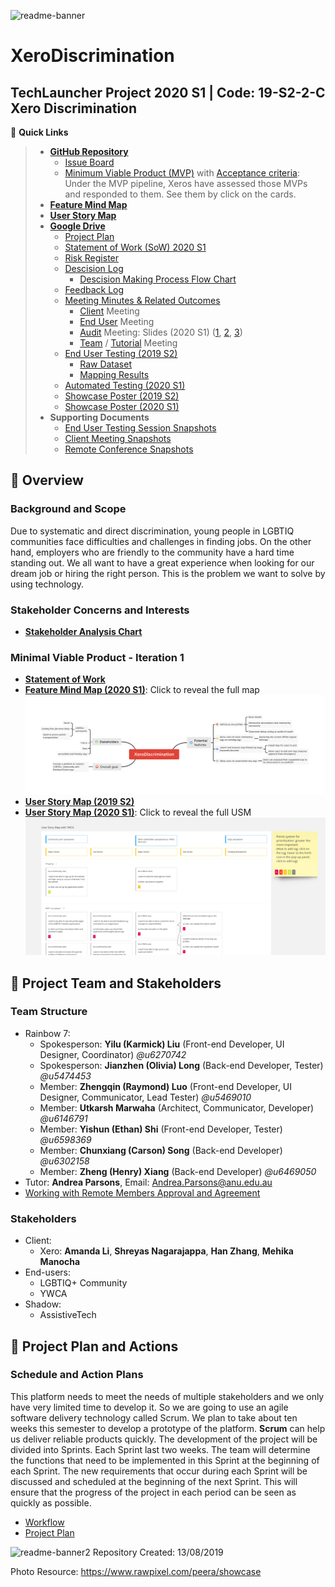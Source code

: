 ![readme-banner](Assets/readme-banner/readme-banner-new.png)
# XeroDiscrimination
TechLauncher Project 2020 S1 | Code: 19-S2-2-C Xero Discrimination
---
:link: **Quick Links**
> * [**GitHub Repository**](https://github.com/XeroDiscrimination/XeroDiscrimination)
> 	* [Issue Board](https://github.com/XeroDiscrimination/XeroDiscrimination/issues)
>	* [Minimum Viable Product (MVP)](https://github.com/XeroDiscrimination/XeroDiscrimination/labels/MVP) with [Acceptance criteria](https://github.com/XeroDiscrimination/XeroDiscrimination/labels/MVP): Under the MVP pipeline, Xeros have assessed those MVPs and responded to them. See them by click on the cards.
> * [**Feature Mind Map**](https://drive.google.com/file/d/13mptTU_BVMKIFpw-GJgYrQAsPAmmu2UL/view?usp=sharing)
> * [**User Story Map**](https://miro.com/app/board/o9J_ktx1beQ=/)
> * [**Google Drive**](https://drive.google.com/drive/folders/16or-qAWaP47zYRBujUtLxquibFVMffwd)
>  	* [Project Plan](https://drive.google.com/open?id=1SB9oyRcp21_rfohmSQQdtWHxJnV5V1Ay)
>	* [Statement of Work (SoW) 2020 S1](https://docs.google.com/document/d/1YBZL4IUF8j6Wo8m1v1iqP18Us73I_kAL-XkAC27-nug/edit?usp=sharing)
>	* [Risk Register](https://drive.google.com/drive/u/0/folders/1PMRCn4jS3Ur-zPC1xj_NW_ijhUyR6ev7)
>	* [Descision Log](https://drive.google.com/drive/u/0/folders/18XHohg63HihipddTGb2wYRgnH8vlGodf)
>		* [Descision Making Process Flow Chart](https://drive.google.com/drive/u/0/folders/18XHohg63HihipddTGb2wYRgnH8vlGodf)
>	* [Feedback Log](https://drive.google.com/open?id=17opM28HwXkN9lNWn-Xqov2nKgrbP8UU318U0HRg5uKo)
>	* [Meeting Minutes & Related Outcomes](https://drive.google.com/drive/folders/169VP35T8-W4mUahAn6C6lPCQlQS187oB?usp=sharing)
>		* [Client](https://drive.google.com/open?id=1vc3TeHVgU1Vq6-Y29HxFt1Xkx-3eZDTW) Meeting
>		* [End User](https://drive.google.com/open?id=1rCV_ug61Qbb6UDWZ5-2Bvz3qek2n9rSn) Meeting
>		* [Audit](https://drive.google.com/open?id=1kezyvWSLgQJ2wjDgFBhbEjjY67mQWr2M) Meeting: Slides (2020 S1)
([1](https://drive.google.com/file/d/1jjmwQwgzMD17aWH7QpZiZ2kdm8rWfUVM/view?usp=sharing), 
[2](https://drive.google.com/file/d/1rfiGfFUV34TA7PS0h5WoP9n6thAsYAeh/view?usp=sharing), 
[3]())
>		* [Team](https://drive.google.com/open?id=1arzk6l9_O8YybPrH0kaxIwK0ths6L3fP) / [Tutorial](https://drive.google.com/open?id=1C4UaNbOGimv8jshIyIePxW8_cET9NcnZ) Meeting
>	* [End User Testing (2019 S2)](https://drive.google.com/open?id=18gqvqGhVzZDWSa4ZrAtFL8qN_p34Or0f)
>		* [Raw Dataset](https://drive.google.com/open?id=1oOTcOjIXANYLUUetfQKv-XSHVPR-XBBw)
>		* [Mapping Results](https://drive.google.com/open?id=1B2iga5l2LiMfU-7CfuF2J6yy8ClL2tBl)
>	* [Automated Testing (2020 S1)](https://docs.google.com/document/d/1goGjxbINq-eNTyM5asZ51fhx1P8zTlKmH7IWhRiwIBw/edit?usp=sharing)
>	* [Showcase Poster (2019 S2)](https://drive.google.com/open?id=1ltiUQCcyGbkt4VDQtEBzp-M4R6VGYLvE)
>	* [Showcase Poster (2020 S1)](https://drive.google.com/file/d/1GGG16kWNh-AtCTrQzY3W8r8fJrOEjsFv/view?usp=sharing)
> * **Supporting Documents**
>	* [End User Testing Session Snapshots](https://drive.google.com/open?id=15zp7NXvwh1mF8rbWCacpLxMA0dr5QOzW)
>	* [Client Meeting Snapshots](https://drive.google.com/drive/folders/1WJXr71ocib6bxigVTzI6vIyjT1Pv-xET?usp=sharing)
>	* [Remote Conference Snapshots](https://drive.google.com/open?id=1aH_3ooJcwpeVPQzX3-1kkmum6lzwScxW)



## :round_pushpin: Overview

### Background and Scope
Due to systematic and direct discrimination, young people in LGBTIQ communities face difficulties and challenges in finding jobs. On the other hand, employers who are friendly to the community have a hard time standing out. We all want to have a great experience when looking for our dream job or hiring the right person. This is the problem we want to solve by using technology.

### Stakeholder Concerns and Interests
* **[Stakeholder Analysis Chart](https://docs.google.com/document/d/1epvI6XaQV2DkQ-P9564PAwCpmkWzaDA2)**

### Minimal Viable Product - Iteration 1
* **[Statement of Work](https://drive.google.com/open?id=1qOL4Du4DMxNp0jUrjw0eTDZJfbZcw_oE)**
* **[Feature Mind Map (2020 S1)](https://drive.google.com/file/d/13mptTU_BVMKIFpw-GJgYrQAsPAmmu2UL/view?usp=sharing)**: Click to reveal the full map
![feature-mind-map](Assets/Feature_Mind_Map.png)
* **[User Story Map (2019 S2)](https://drive.google.com/open?id=1PS4gMNf0QJ2Y59hs9PiB_H7XSiubzW37)**
* **[User Story Map (2020 S1)](https://miro.com/app/board/o9J_ktx1beQ=/)**: Click to reveal the full USM
[![usm-snapshot](Assets/USM_Snapshot_2.png)](https://miro.com/app/board/o9J_ktx1beQ=/)


## :round_pushpin: Project Team and Stakeholders
### Team Structure
* Rainbow 7:
	* Spokesperson: **Yilu (Karmick) Liu** (Front-end Developer, UI Designer, Coordinator) _@u6270742_
	* Spokesperson: **Jianzhen (Olivia) Long** (Back-end Developer, Tester) _@u5474453_
	* Member: **Zhengqin (Raymond) Luo** (Front-end Developer, UI Designer, Communicator, Lead Tester) _@u5469010_
	* Member: **Utkarsh Marwaha** (Architect, Communicator, Developer) _@u6146791_
	* Member: **Yishun (Ethan) Shi** (Front-end Developer, Tester) _@u6598369_
	* Member: **Chunxiang (Carson) Song** (Back-end Developer) _@u6302158_
	* Member: **Zheng (Henry) Xiang** (Back-end Developer) _@u6469050_
* Tutor: **Andrea Parsons**, Email: Andrea.Parsons@anu.edu.au
* [Working with Remote Members Approval and Agreement](https://drive.google.com/file/d/1sSnSL86ubvxETi3SM4OCQuOqCNMHB_PW/view?usp=sharing)
### Stakeholders
* Client:
	* Xero: **Amanda Li**, **Shreyas Nagarajappa**, **Han Zhang**, **Mehika Manocha**
* End-users:
	* LGBTIQ+ Community
	* YWCA
* Shadow:
	* AssistiveTech


## :round_pushpin: Project Plan and Actions
### Schedule and Action Plans
This platform needs to meet the needs of multiple stakeholders and we only have very limited time to develop it. So we are going to use an agile software delivery technology called Scrum. We plan to take about ten weeks this semester to develop a prototype of the platform.
**Scrum** can help us deliver reliable products quickly. The development of the project will be divided into Sprints. Each Sprint last two weeks. The team will determine the functions that need to be implemented in this Sprint at the beginning of each Sprint. The new requirements that occur during each Sprint will be discussed and scheduled at the beginning of the next Sprint. This will ensure that the progress of the project in each period can be seen as quickly as possible.
* [Workflow](https://docs.google.com/document/d/1vpVsB1WfnFJghHDhj2oB_8T0LCyMkpXN)
* [Project Plan](https://drive.google.com/drive/folders/1Iu3-M5JF8mSyvAnLL6TflXMhrUxbSZ6P)



![readme-banner2](Assets/readme-banner/readme-banner.png)
Repository Created: 13/08/2019

Photo Resource: https://www.rawpixel.com/peera/showcase

